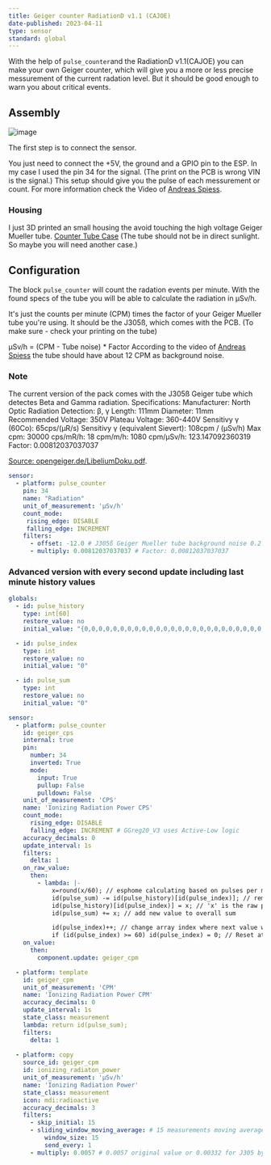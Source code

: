 ```yaml
---
title: Geiger counter RadiationD v1.1 (CAJOE)
date-published: 2023-04-11
type: sensor
standard: global
---
```


With the help of `pulse_counter`and the RadiationD v1.1(CAJOE) you can make your own Geiger
counter, which will give you a more or less precise messurement of the
current radation level. But it should be good enough to warn you about
critical events.

## Assembly

![image](/radiationD-v1-1-cajoe_small.jpg)

The first step is to connect the sensor.

You just need to connect the +5V, the ground and a GPIO pin to the ESP.
In my case I used the pin 34 for the signal. (The print on the PCB is
wrong VIN is the signal.) This setup should give you the pulse of each
messurement or count. For more information check the Video of [Andreas
Spiess](https://www.youtube.com/watch?v=K28Az3-gV7E).

### Housing

I just 3D printed an small housing the avoid touching the high voltage
Geiger Mueller tube. [Counter Tube
Case](https://www.thingiverse.com/thing:5425224) (The tube should not be
in direct sunlight. So maybe you will need another case.)

## Configuration

The block `pulse_counter` will count the radation events per minute. With the found
specs of the tube you will be able to calculate the radiation in μSv/h.

It\'s just the counts per minute (CPM) times the factor of your Geiger
Mueller tube you\'re using. It should be the J305ß, which comes with the
PCB. (To make sure - check your printing on the tube)

μSv/h = (CPM - Tube noise) \* Factor According to the video of [Andreas
Spiess](https://www.youtube.com/watch?v=K28Az3-gV7E) the tube should
have about 12 CPM as background noise.

### Note

The current version of the pack comes with the J305ß Geiger tube which
detectes Beta and Gamma radiation. Specifications: Manufacturer: North
Optic Radiation Detection: β, γ Length: 111mm Diameter: 11mm Recommended
Voltage: 350V Plateau Voltage: 360-440V Sensitivy γ (60Co): 65cps/(μR/s)
Sensitivy γ (equivalent Sievert): 108cpm / (μSv/h) Max cpm: 30000
cps/mR/h: 18 cpm/m/h: 1080 cpm/μSv/h: 123.147092360319 Factor:
0.00812037037037

[Source:
opengeiger.de/LibeliumDoku.pdf](http://www.opengeiger.de/LibeliumDoku.pdf).

``` yaml
sensor:
  - platform: pulse_counter
    pin: 34
    name: "Radiation"
    unit_of_measurement: 'μSv/h'
    count_mode:
     rising_edge: DISABLE
     falling_edge: INCREMENT
    filters:
      - offset: -12.0 # J305ß Geiger Mueller tube background noise 0.2 pulses / sec x 60 sec = 12 CPM (Counts per Minute)
      - multiply: 0.00812037037037 # Factor: 0.00812037037037
```

### Advanced version with every second update including last minute history values

``` yaml
globals:
  - id: pulse_history
    type: int[60]
    restore_value: no
    initial_value: "{0,0,0,0,0,0,0,0,0,0,0,0,0,0,0,0,0,0,0,0,0,0,0,0,0,0,0,0,0,0,0,0,0,0,0,0,0,0,0,0,0,0,0,0,0,0,0,0,0,0,0,0,0,0,0,0,0,0,0,0}"

  - id: pulse_index
    type: int
    restore_value: no
    initial_value: "0"

  - id: pulse_sum
    type: int
    restore_value: no
    initial_value: "0"

sensor:
  - platform: pulse_counter
    id: geiger_cps
    internal: true
    pin:
      number: 34
      inverted: True
      mode: 
        input: True 
        pullup: False
        pulldown: False
    unit_of_measurement: 'CPS'
    name: 'Ionizing Radiation Power CPS'
    count_mode: 
      rising_edge: DISABLE
      falling_edge: INCREMENT # GGreg20_V3 uses Active-Low logic
    accuracy_decimals: 0
    update_interval: 1s
    filters:
      delta: 1
    on_raw_value:
      then:
        - lambda: |-
            x=round(x/60); // esphome calculating based on pulses per minute. round required to avoid problem when esphome calc value less than 60 pulses per minute (for example 59.7)
            id(pulse_sum) -= id(pulse_history)[id(pulse_index)]; // remove old value from overall sum
            id(pulse_history)[id(pulse_index)] = x; // 'x' is the raw pulse count
            id(pulse_sum) += x; // add new value to overall sum

            id(pulse_index)++; // change array index where next value will be stores
            if (id(pulse_index) >= 60) id(pulse_index) = 0; // Reset at 60
    on_value:
      then:
        component.update: geiger_cpm

  - platform: template
    id: geiger_cpm
    unit_of_measurement: 'CPM'
    name: 'Ionizing Radiation Power CPM'
    accuracy_decimals: 0
    update_interval: 1s
    state_class: measurement
    lambda: return id(pulse_sum);
    filters:
      delta: 1
      
  - platform: copy
    source_id: geiger_cpm
    id: ionizing_radiaton_power
    unit_of_measurement: 'µSv/h'
    name: 'Ionizing Radiation Power'
    state_class: measurement
    icon: mdi:radioactive
    accuracy_decimals: 3
    filters:
      - skip_initial: 15
      - sliding_window_moving_average: # 15 measurements moving average (MA5) here
          window_size: 15
          send_every: 1      
      - multiply: 0.0057 # 0.0057 original value or 0.00332 for J305 by IoT-devices tube conversion factor of pulses into uSv/Hour 
```
